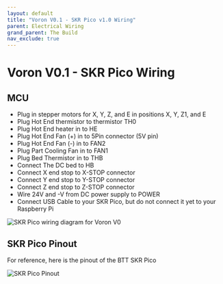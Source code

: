 ```yaml
---
layout: default
title: "Voron V0.1 - SKR Pico v1.0 Wiring"
parent: Electrical Wiring
grand_parent: The Build
nav_exclude: true
---
```


# Voron V0.1 - SKR Pico Wiring

## MCU

* Plug in stepper motors for X, Y, Z, and E in positions X, Y, Z1, and E
* Plug Hot End thermistor to thermistor TH0
* Plug Hot End heater in to HE
* Plug Hot End Fan (+) in to 5Pin connector (5V pin)
* Plug Hot End Fan (-) in to FAN2
* Plug Part Cooling Fan in to FAN1
* Plug Bed Thermistor in to THB
* Connect The DC bed to HB
* Connect X end stop to X-STOP connector
* Connect Y end stop to Y-STOP connector
* Connect Z end stop to Z-STOP connector
* Wire 24V and -V from DC power supply to POWER
* Connect USB Cable to your SKR Pico, but do not connect it yet to your Raspberry Pi

![SKR Pico wiring diagram for Voron V0](.images/../images/Voron0.1_Wiring_Diagram_SKR_PICO_V1.0.jpg)

## SKR Pico Pinout

For reference, here is the pinout of the BTT SKR Pico

![SKR Pico Pinout](./images/skr-pico-pinout.png)
